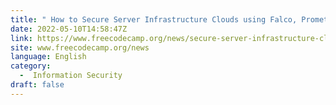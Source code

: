 ```yaml
---
title: " How to Secure Server Infrastructure Clouds using Falco, Prometheus, Grafana and Docker "
date: 2022-05-10T14:58:47Z
link: https://www.freecodecamp.org/news/secure-server-infrastructure-clouds-using-falco-prometheus-grafana-and-docker/?utm_medium=RSS&utm_source=news.12bit.vn
site: www.freecodecamp.org/news
language: English
category:
  -  Information Security 
draft: false
---
```

